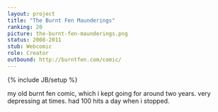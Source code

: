 ```yaml
---
layout: project
title: "The Burnt Fen Maunderings"
ranking: 20
picture: the-burnt-fen-maunderings.png
status: 2008-2011
stub: Webcomic
role: Creator
outbound: http://burntfen.com/comic/
---
```

{% include JB/setup %}

my old burnt fen comic, which i kept going for around two years. very depressing at times. had 100 hits a day when i stopped.